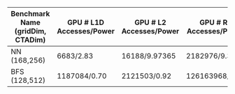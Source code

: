 |Benchmark Name (gridDim, CTADim)|GPU # L1D Accesses/Power | GPU # L2 Accesses/Power | GPU # RF Accesses/Power | GPU # Cycles | GPU avg power |DICE # L1D Accesses/Power  | DICE # L2 Accesses/Power  | DICE # RF Accesses/Power  | DICE # Cycles |
|---------------|--------------------|--------------------|--------------------|---------------|--------------------|--------------------|--------------------|---------------|------------|
| NN (168,256)|6683/2.83|16188/9.97365|2182976/9.32|3688| 79.09 |8047 (+20.4%)|16336(+0.009%)|771948(-64.6%) | 3338.5 (-9.4%)|
| BFS (128,512) |1187084/0.70  | 2121503/0.92  |126163968/7.25 |387284| 54.00 |1143707(-3.7%) |1795517 (-15.4%)|21308797(-83.1%) | 397942.5 (+2.8%)| 